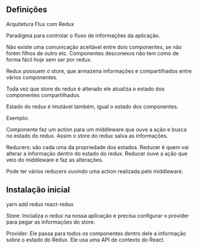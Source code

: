 ## Definições

Arquitetura Flux com Redux

Paradigma para controlar o fluxo de informações da aplicação.

Não existe uma comunicação aceitável entre dois componentes, se não forem filhos de outro etc. Componentes desconexos não tem como de forma fácil hoje sem ser por redux.

Redux possuem o store, que armazena informações e compartilhados entre vários componentes.

Toda vez que store do redux é alterado ele atualiza o estado dos componentes compartilhados.

Estado do redux é imutável também, igual o estado dos componentes.

Exemplo:

Componente faz um action para um middleware que ouve a ação e busca no estado do redux. Assim o store do redux salva as informações.

Reducers: são cada uma da propriedade dos estados. Reducer é quem vai alterar a informação dentro do estado do redux.
Reducer ouve a ação que veio do middleware e faz as alterações.

Pode ter vários reducers ouvindo uma action realizada pelo middleware.

## Instalação inicial

yarn add redux react-redux

Store: Inicializa o redux na nossa aplicação e precisa configurar o provider para pegar as informações do store.

Provider: Ele passa para todos os componentes dentro dele a informação sobre o estado do Redux. Ele usa uma API de contexto do React.
